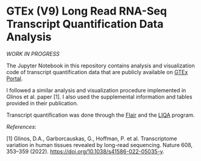 # GTEx (V9) Long Read RNA-Seq Transcript Quantification Data Analysis
*WORK IN PROGRESS*

The Jupyter Notebook in this repository contains analysis and visualization code of transcript quantification data that are publicly available on [GTEx Portal](https://www.gtexportal.org/home/datasets).

I followed a similar analysis and visualization procedure implemented in Glinos et al. paper [1]. I also used the supplemental information and tables provided in their publication.

Transcript quantification was done through the [Flair](https://flair.readthedocs.io/en/latest/modules.html#flair-quantify) and the [LIQA](https://github.com/WGLab/LIQA) program.

*References*:

[1] Glinos, D.A., Garborcauskas, G., Hoffman, P. et al. Transcriptome variation in human tissues revealed by long-read sequencing. Nature 608, 353–359 (2022). https://doi.org/10.1038/s41586-022-05035-y.
